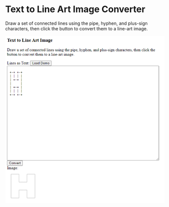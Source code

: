 
Text to Line Art Image Converter
================================

Draw a set of connected lines using the pipe, hyphen, and plus-sign characters,
then click the button to convert them to a line-art image.

<img src="Screenshot.png" />
